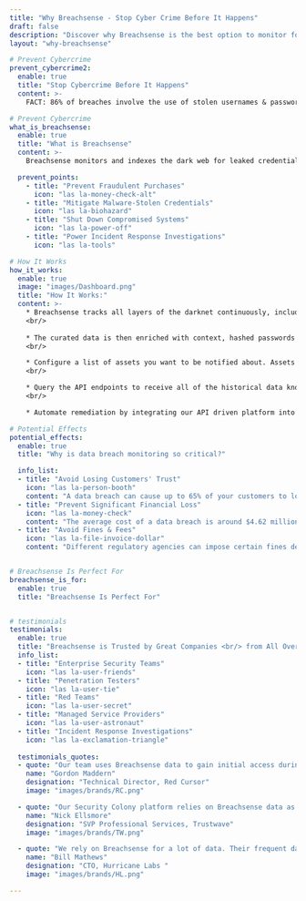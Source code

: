 ```yaml
---
title: "Why Breachsense - Stop Cyber Crime Before It Happens"
draft: false
description: "Discover why Breachsense is the best option to monitor for and get alerted when your company’s data has been breached."
layout: "why-breachsense"

# Prevent Cybercrime
prevent_cybercrime2:
  enable: true
  title: "Stop Cybercrime Before It Happens"
  content: >-
    FACT: 86% of breaches involve the use of stolen usernames & passwords. With the unprecedented surge in cybercrime, firewalls, WAFs and EDR solutions are no longer enough.<br><br>To protect your business, you need access to the same data criminals already know about your company, your clients and your software suppliers and you need to get it before they can have a chance to exploit it.<br><br>**Breachsense helps you monitor for data breaches in real-time so you can react before any damage is done.**

# Prevent Cybercrime
what_is_breachsense:
  enable: true
  title: "What is Breachsense"
  content: >-
    Breachsense monitors and indexes the dark web for leaked credentials, session tokens, company data and planned up & coming attacks. We send you alerts for any relevant leaked data to mitigate the risk before it's exploited. Alternatively, our data is extremely useful in pen testing engagements, incident response investigations, pre-sales presentations and M&A risk assessment processes.<br><br>By detecting data breaches in real time, you can mitigate the risk and prevent cyberattacks before they happen.

  prevent_points:
    - title: "Prevent Fraudulent Purchases"
      icon: "las la-money-check-alt"
    - title: "Mitigate Malware-Stolen Credentials"
      icon: "las la-biohazard"
    - title: "Shut Down Compromised Systems"
      icon: "las la-power-off"
    - title: "Power Incident Response Investigations"
      icon: "las la-tools"

# How It Works
how_it_works:
  enable: true
  image: "images/Dashboard.png"
  title: "How It Works:"
  content: >-
    * Breachsense tracks all layers of the darknet continuously, including Tor websites, private IRC and Telegram channels, ransomware threat actors, cybercrime communities and forums, and more.
    <br/>
 
    * The curated data is then enriched with context, hashed passwords are cracked to plaintext and multiple search paths are indexed.
    <br/> 

    * Configure a list of assets you want to be notified about. Assets can be email addresses, domain names, IP addresses or hardware IDs. Notifications are sent via web hook or email.
    <br/> 

    * Query the API endpoints to receive all of the historical data known about a given asset. 
    <br/> 

    * Automate remediation by integrating our API driven platform into your defense framework.

# Potential Effects
potential_effects:
  enable: true
  title: "Why is data breach monitoring so critical?"

  info_list:
  - title: "Avoid Losing Customers' Trust"
    icon: "las la-person-booth"
    content: "A data breach can cause up to 65% of your customers to lose trust in your organization (BusinessToday)."
  - title: "Prevent Significant Financial Loss"
    icon: "las la-money-check"
    content: "The average cost of a data breach is around $4.62 million (Varonis)."
  - title: "Avoid Fines & Fees"
    icon: "las la-file-invoice-dollar"
    content: "Different regulatory agencies can impose certain fines depending on the reasons for the data breach."


# Breachsense Is Perfect For
breachsense_is_for:
  enable: true
  title: "Breachsense Is Perfect For"


# testimonials
testimonials:   
  enable: true
  title: "Breachsense is Trusted by Great Companies <br/> from All Over the World"
  info_list:
  - title: "Enterprise Security Teams"
    icon: "las la-user-friends"
  - title: "Penetration Testers"
    icon: "las la-user-tie"
  - title: "Red Teams"
    icon: "las la-user-secret"
  - title: "Managed Service Providers"
    icon: "las la-user-astronaut"
  - title: "Incident Response Investigations"
    icon: "las la-exclamation-triangle"
  
  testimonials_quotes:
  - quote: "Our team uses Breachsense data to gain initial access during pen testing and red team engagements. The API is simple to use and the support is always helpful and responds quickly."
    name: "Gordon Maddern"
    designation: "Technical Director, Red Cursor"
    image: "images/brands/RC.png"

  - quote: "Our Security Colony platform relies on Breachsense data as part of our dark web monitoring service. The data is continuously updated and high quality. Highly recommend!"
    name: "Nick Ellsmore"
    designation: "SVP Professional Services, Trustwave"
    image: "images/brands/TW.png"

  - quote: "We rely on Breachsense for a lot of data. Their frequent database updates, constant availability, and handling of big and small breaches alike means we are always covered."
    name: "Bill Mathews"
    designation: "CTO, Hurricane Labs "
    image: "images/brands/HL.png"

---
```

